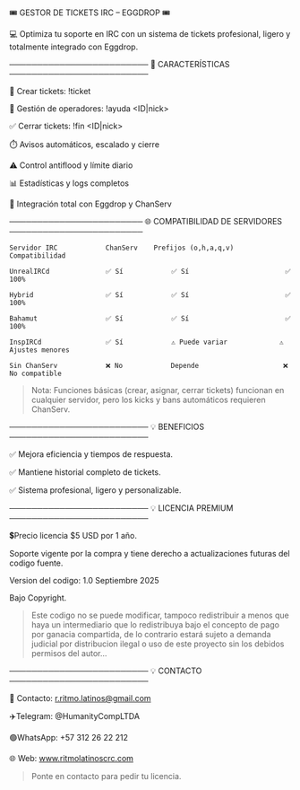 
  🎟️ GESTOR DE TICKETS IRC – EGGDROP 🎟️ 
  
💻 Optimiza tu soporte en IRC con un sistema de tickets
profesional, ligero y totalmente integrado con Eggdrop.

─────────────────────────
🚀 CARACTERÍSTICAS
─────────────────────────

📝 Crear tickets:        !ticket <mensaje>

👥 Gestión de operadores: !ayuda <ID|nick>

✅ Cerrar tickets:       !fin <ID|nick>

⏱️ Avisos automáticos, escalado y cierre

⚠️ Control antiflood y límite diario

📊 Estadísticas y logs completos

🔧 Integración total con Eggdrop y ChanServ

────────────────────────
🌐 COMPATIBILIDAD DE SERVIDORES
────────────────────────

	Servidor IRC			ChanServ 	Prefijos (o,h,a,q,v) 		Compatibilidad 

	UnrealIRCd 				✅ Sí 			✅ Sí 				        ✅ 100% 
	
	Hybrid   				✅ Sí 			✅ Sí 				        ✅ 100% 
	
	Bahamut 				✅ Sí 			✅ Sí 				        ✅ 100% 
	
	InspIRCd   				✅ Sí 			⚠️ Puede variar 		  	⚠️ Ajustes menores 
	
	Sin ChanServ     		❌ No 			Depende 			        ❌ No compatible 

> Nota: Funciones básicas (crear, asignar, cerrar tickets) funcionan en cualquier servidor,
pero los kicks y bans automáticos requieren ChanServ.

─────────────────────────
💡 BENEFICIOS
─────────────────────────

✅ Mejora eficiencia y tiempos de respuesta.

✅ Mantiene historial completo de tickets.

✅ Sistema profesional, ligero y personalizable.

─────────────────────────
💡 LICENCIA PREMIUM 
─────────────────────────

💲Precio licencia $5 USD por 1 año.

Soporte vigente por la compra y tiene derecho a actualizaciones futuras del codigo fuente.

Version del codigo: 1.0 Septiembre 2025

Bajo Copyright.

>Este codigo no se puede modificar, tampoco redistribuir a menos que haya un intermediario que lo redistribuya bajo el concepto de pago por ganacia compartida, de lo contrario estará sujeto a demanda judicial por distribucion ilegal o uso de este proyecto sin los debidos permisos del autor...

─────────────────────────
💡 CONTACTO
─────────────────────────

📧 Contacto: r.ritmo.latinos@gmail.com

✈️Telegram: @HumanityCompLTDA

🟢WhatsApp: +57 312 26 22 212

🌐 Web: www.ritmolatinoscrc.com

>Ponte en contacto para pedir tu licencia.
